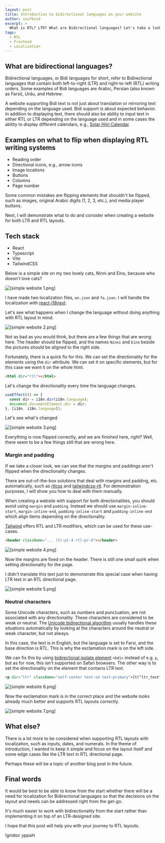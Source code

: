 ```yaml
---
layout: post
title: Introduction to bidirectional languages on your website
author: snufkind
excerpt: >
  What is RTL? LTR? What are Bidirectional languages? Let's take a look and see how to make your website support these languages.
tags:
  - RTL
  - Frontend
  - Localization
---
```


## What are bidirectional languages?

Bidirectional languages, or Bidi languages for short, refer to Bidirectional languages that contain both left-to-right (LTR) and right-to-left (RTL) writing orders. Some examples of Bidi languages are Arabic, Persian (also known as Farsi), Urdu, and Hebrew.

A website supporting Bidi text is not just about translation or mirroring text depending on the language used. Bidi support is about expected behavior. In addition to displaying text, there should also be ability to input text in either RTL or LTR depending on the language used and in some cases the ability to display different calendars, e.g., [Solar Hijri Calendar](https://en.wikipedia.org/wiki/Solar_Hijri_calendar).

## Examples on what to flip when displaying RTL writing systems

- Reading order
- Directional icons, e.g., arrow icons
- Image locations
- Buttons
- Columns
- Page number

Some common mistakes are flipping elements that shouldn't be flipped, such as images, original Arabic digits (1, 2, 3, etc.), and media player buttons.

Next, I will demonstrate what to do and consider when creating a website for both LTR and RTL layouts.

## Tech stack

- React
- Typescript
- Vite
- TailwindCSS

Below is a simple site on my two lovely cats, Ninni and Eino, because who doesn't love cats?

![[simple website 1.png]](/img/2025-05-16-introduction-to-bidirectional-languages-in-your-website/1.png)

I have made two localization files, `en.json` and `fa.json`. I will handle the localization with [react-i18next](https://www.react.i18next.com/).

Let's see what happens when I change the language without doing anything with RTL layout in mind.

![[simple website 2.png]](/img/2025-05-16-introduction-to-bidirectional-languages-in-your-website/2.png)

Not as bad as you would think, but there are a few things that are wrong here. The header should be flipped, and the names `Ninni` and `Eino` beside the pictures should be aligned to the right side.

Fortunately, there is a quick fix for this. We can set the directionality for the elements using the `dir` attribute. We can set it on specific elements, but for this case we want it on the whole html.

```html
<html dir="rtl"></html>
```

Let's change the directionality every time the language changes.

```typescript
useEffect(() => {
  const dir = i18n.dir(i18n.language);
  document.documentElement.dir = dir;
}, [i18n, i18n.language]);
```

Let's see what's changed.

![[simple website 3.png]](/img/2025-05-16-introduction-to-bidirectional-languages-in-your-website/3.png)

Everything is now flipped correctly, and we are finished here, right? Well, there seem to be a few things still that are wrong here.

### Margin and padding

If we take a closer look, we can see that the margins and paddings aren't flipped when the directionality changes.

There are out-of-the-box solutions that deal with margins and padding, etc. automatically, such as [rtlcss](https://rtlcss.com/learn/) and [tailwindcss-rtl](https://www.npmjs.com/package/tailwindcss-rtl). For demonstration purposes, I will show you how to deal with them manually.

When creating a website with support for both directionalities, you should avoid using `margin` and `padding`. Instead we should use `margin-inline-start`, `margin-inline-end`,
`padding-inline-start` and `padding-inline-end` which align items depending on the directionality.

[Tailwind](https://tailwindcss.com/blog/tailwindcss-v3#rtl-and-ltr-modifiers) offers RTL and LTR modifiers, which can be used for these use-cases.

```html
<header className="... ltr:pl-4 rtl:pr-4"></header>
```

![[simple website 4.png]](/img/2025-05-16-introduction-to-bidirectional-languages-in-your-website/4.png)

Now the margins are fixed on the header. There is still one small quirk when setting directionality for the page.

I didn't translate this text just to demonstrate this special case when having LTR text in an RTL directional page.

![[simple website 5.png]](/img/2025-05-16-introduction-to-bidirectional-languages-in-your-website/5.png)

### Neutral characters

Some Unicode characters, such as numbers and punctuation, are not associated with any directionality. These characters are considered to be weak or neutral. The [Unicode bidirectional algorithm](https://www.w3.org/International/articles/inline-bidi-markup/uba-basics) usually handles these situations automatically by looking at the characters around the neutral or weak character, but not always.

In this case, the text is in English, but the language is set to Farsi, and the base direction is RTL. This is why the exclamation mark is on the left side.

We can fix this by using [bidirectional isolate element](https://developer.mozilla.org/en-US/docs/Web/HTML/Reference/Elements/bdi) `<bdi>` instead of e.g. `p`, but as for now, this isn't supported on Safari browsers. The other way is to set the directionality on the element that contains LTR text.

```html
<p dir="ltr" className="self-center text-sm text-primary">{t("ltr_text")}</p>
```

![[simple website 6.png]](/img/2025-05-16-introduction-to-bidirectional-languages-in-your-website/6.png)

Now the exclamation mark is in the correct place and the website looks already much better and supports RTL layouts correctly.

![[simple website 7.png]](/img/2025-05-16-introduction-to-bidirectional-languages-in-your-website/7.png)

## What else?

There is a lot more to be considered when supporting RTL layouts with localization, such as inputs, dates, and numerals. In the theme of introduction, I wanted to keep it simple and focus on the layout itself and some edge cases like the LTR text in RTL directional page.

Perhaps these will be a topic of another blog post in the future.

## Final words

It would be best to be able to know from the start whether there will be a need for localization for Bidirectional languages so that the decisions on the layout and needs can be addressed right from the get-go.

It's much easier to work with bidirectionality from the start rather than implementing it on top of an LTR-designed site.

I hope that this post will help you with your journey to RTL layouts.

!gnidoc yppaH
